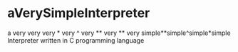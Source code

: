 # aVerySimpleInterpreter
a very very very * very ^ very ** very ** very simple**simple^simple*simple Interpreter written in C programming language
